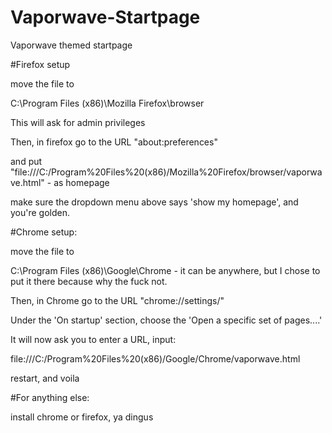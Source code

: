# Vaporwave-Startpage
Vaporwave themed startpage

#Firefox setup
 
move the file to

C:\Program Files (x86)\Mozilla Firefox\browser

This will ask for admin privileges

Then, in firefox go to the URL "about:preferences"

and put "file:///C:/Program%20Files%20(x86)/Mozilla%20Firefox/browser/vaporwave.html" - as homepage

make sure the dropdown menu above says 'show my homepage', and you're golden.

#Chrome setup:

move the file to

C:\Program Files (x86)\Google\Chrome - it can be anywhere, but I chose to put it there because why the fuck not.

Then, in Chrome go to the URL "chrome://settings/"

Under the 'On startup' section, choose the 'Open a specific set of pages....'

It will now ask you to enter a URL, input:

file:///C:/Program%20Files%20(x86)/Google/Chrome/vaporwave.html

restart, and voila

#For anything else:

install chrome or firefox, ya dingus
